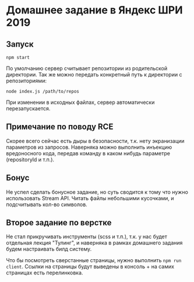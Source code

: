# Домашнее задание в Яндекс ШРИ 2019

## Запуск
    npm start

По умолчанию сервер считывает репозитории из родительской директории.
Так же можно передать конкретный путь к директории с репозиториями:

    node index.js /path/to/repos

При изменении в исходных файлах, сервер автоматически перезапускается.

## Примечание по поводу RCE

Скорее всего сейчас есть дыры в безопасности, т.к. нету экранизации параметров из запросов.
Наверняка можно выполнить инъекцию вредоносного кода, передав команду в каком нибудь параметре (repositoryId и т.п.).


## Бонус

Не успел сделать бонусное задание, но суть сводится к тому что нужно использовать Stream API.
Читать файлы небольшими кусочками, и подсчитывать кол-во символов.

## Второе задание по верстке

Не стал прикручивать инструменты (scss и т.п.), т.к. у нас будет отдельная лекция "Тулинг",
и наверняка в рамках домашнего задания будем настраивать билд систему.

Что бы посмотреть сверстанные страницы, нужно выполнить `npm run client`.
Ссылки на страницы будут выведены в консоль + на самих страницах есть перелинковка.

